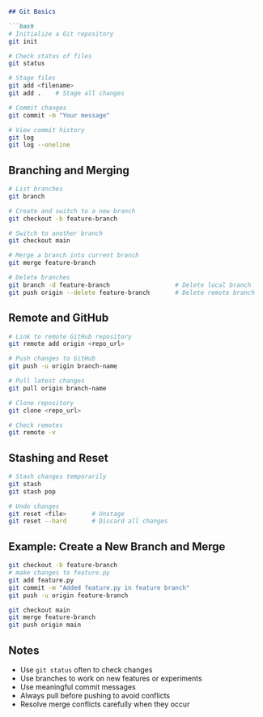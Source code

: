 ````markdown
## Git Basics

```bash
# Initialize a Git repository
git init

# Check status of files
git status

# Stage files
git add <filename>
git add .    # Stage all changes

# Commit changes
git commit -m "Your message"

# View commit history
git log
git log --oneline
````

## Branching and Merging

```bash
# List branches
git branch

# Create and switch to a new branch
git checkout -b feature-branch

# Switch to another branch
git checkout main

# Merge a branch into current branch
git merge feature-branch

# Delete branches
git branch -d feature-branch                  # Delete local branch
git push origin --delete feature-branch       # Delete remote branch
```

## Remote and GitHub

```bash
# Link to remote GitHub repository
git remote add origin <repo_url>

# Push changes to GitHub
git push -u origin branch-name

# Pull latest changes
git pull origin branch-name

# Clone repository
git clone <repo_url>

# Check remotes
git remote -v
```

## Stashing and Reset

```bash
# Stash changes temporarily
git stash
git stash pop

# Undo changes
git reset <file>       # Unstage
git reset --hard       # Discard all changes
```

## Example: Create a New Branch and Merge

```bash
git checkout -b feature-branch
# make changes to feature.py
git add feature.py
git commit -m "Added feature.py in feature branch"
git push -u origin feature-branch

git checkout main
git merge feature-branch
git push origin main
```

## Notes

* Use `git status` often to check changes
* Use branches to work on new features or experiments
* Use meaningful commit messages
* Always pull before pushing to avoid conflicts
* Resolve merge conflicts carefully when they occur


